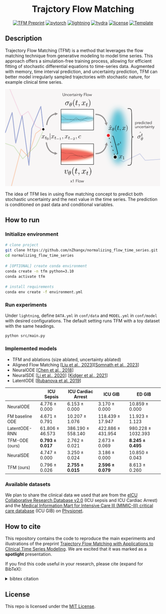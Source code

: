 <div align="center">

# Trajctory Flow Matching
<!-- 

[x] TODO: check pytorch, lightning versions, if we want to include those

[x] TODO: check license -->

[![TFM Preprint](http://img.shields.io/badge/paper-arxiv.PLACEHOLDER-B31B1B.svg)](https://arxiv.org/abs/PLACEHOLDER)
[![pytorch](https://img.shields.io/badge/PyTorch_1.8+-ee4c2c?logo=pytorch&logoColor=white)](https://pytorch.org/get-started/locally/) 
[![lightning](https://img.shields.io/badge/-Lightning_1.6+-792ee5?logo=pytorchlightning&logoColor=white)](https://pytorchlightning.ai/) 
[![hydra](https://img.shields.io/badge/Config-Hydra_1.2-89b8cd)](https://hydra.cc/)
[![license](https://img.shields.io/badge/License-MIT-green.svg?labelColor=gray)](https://opensource.org/license/mit) 
<a href="https://github.com/ashleve/lightning-hydra-template"><img alt="Template" src="https://img.shields.io/badge/-Lightning--Hydra--Template-017F2F?style=flat&logo=github&labelColor=gray"></a>

</div>


## Description
Trajectory Flow Matching (TFM) is a method that leverages the flow matching technique from generative modeling to model time series. This approach offers a simulation-free training process, allowing for efficient fitting of stochastic differential equations to time-series data. Augmented with memory, time interval prediction, and uncertainty prediction, TFM can better model irregularly sampled trajectories with stochastic nature, for example clinical time series.

<p align="center">
<img src="assets/revised_tfm_fig1.png" width="600"/>
</p>

The idea of TFM lies in using flow matching concept to predict both stochastic uncertainty and the next value in the time series. The prediction is conditioned on past data and conditional variables.



## How to run 
<!-- [x] TODO: check for details such as python versions

[ ] TODO: reflect potential changes to the repo name

[x] TODO: create requirements.txt -->

### Initialize environment
```bash
# clone project
git clone https://github.com/nZhangx/normalizing_flow_time_series.git
cd normalizing_flow_time_series

# [OPTIONAL] create conda environment
conda create -n tfm python=3.10
conda activate tfm

# install requirements
conda env create -f environment.yml
```

### Run experiments
Under `lightning`, define `DATA.yml` in `conf/data` and `MODEL.yml` in `conf/model` with desired configurations. The default setting runs TFM with a toy dataset with the same headings.
```bash
python src/main.py
```

### Implemented models
<!-- [ ] TODO: check; copied from "4 Experimental Results - Baseline" section in the manuscript -->
- TFM and ablations (size ablated, uncertainty ablated)
- Aligned Flow Matching [[Liu et al., 2023](https://arxiv.org/abs/2302.05872)][[Somnath et al., 2023](https://arxiv.org/abs/2302.11419)]
- NeuralODE [[Chen et al., 2018](https://arxiv.org/abs/1806.07366)]
- NeuralSDE [[Li et al., 2020](https://arxiv.org/abs/2001.01328)] [[Kidger et al., 2021](https://arxiv.org/abs/2102.03657)]
- LatentODE [[Rubanova et al. 2019](https://arxiv.org/abs/1907.03907)]

|                               | ICU Sepsis                 | ICU Cardiac Arrest         | ICU GIB                    | ED GIB                      |
|-------------------------------|----------------------------|----------------------------|----------------------------|-----------------------------|
| NeuralODE                     | 4.776 $\pm$ 0.000          | 6.153 $\pm$ 0.000          | 3.170 $\pm$ 0.000          | 10.859 $\pm$ 0.000          |
| FM baseline ODE               | 4.671 $\pm$ 0.791          | 10.207 $\pm$ 1.076          | 118.439 $\pm$ 17.947       | 11.923 $\pm$ 1.123          |
| LatentODE-RNN                 | 61.806 $\pm$ 46.573        | 386.190 $\pm$ 558.140      | 422.886 $\pm$ 431.954      | 980.228 $\pm$ 1032.393        |
| TFM-ODE (ours) | **0.793 $\pm$ 0.017** | 2.762 $\pm$ 0.021          | 2.673 $\pm$ 0.069          | **8.245  $\pm$ 0.495** |
| NeuralSDE                     | 4.747 $\pm$ 0.000          | 3.250 $\pm$ 0.024          | 3.186 $\pm$ 0.000          | 10.850 $\pm$ 0.043          |
| TFM (ours)     | 0.796 $\pm$ 0.026          | **2.755 $\pm$ 0.015** | **2.596 $\pm$ 0.079** | 8.613 $\pm$ 0.260           |


### Available datasets
<!-- [ ] TODO: how to share the datasets? create a folder in the repo and upload the eICU and MIMIC pickle files? -->
We plan to share the clinical data we used that are from the [eICU Collaborative Research Database v2.0](https://physionet.org/content/eicu-crd/2.0/) (ICU sepsis and ICU Cardiac Arrest) and the [Medical Information Mart for Intensive Care III (MIMIC-III) critical care database](https://physionet.org/content/mimiciii/1.4/) (ICU GIB) on [Physionet](https://physionet.org/).

## How to cite

This repository contains the code to reproduce the main experiments and illustrations of the preprint [Trajectory Flow Matching with Applications to
Clinical Time Series Modeling](https://arxiv.org/abs/PLACEHOLDER). We are excited that it was marked as a **spotlight** presentation.

If you find this code useful in your research, please cite (expand for BibTeX):

<details>
<summary>
bibtex citation
</summary>

```bibtex
@article{TFM,
	title        = {Trajectory Flow Matching with Applications to Clinical Time Series Modelling},
	author       = {Zhang, Xi and Pu, Yuan and Kawamura, Yuki and Loza, Andrew and Bengio, Yoshua and Shung, Dennis and Tong, Alexander},
	year         = 2024,
	journal      = {NeurIPS},
}
```
</details>



## License
This repo is licensed under the [MIT License](https://opensource.org/license/mit).